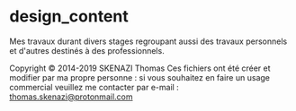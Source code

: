 # design_content
Mes travaux durant divers stages regroupant aussi des travaux personnels et d'autres destinés à des professionnels.
 
 
 
 
  
Copyright © 2014-2019 SKENAZI Thomas
Ces fichiers ont été créer et modifier par ma propre personne : si vous souhaitez en faire un usage commercial
veuillez me contacter par e-mail : thomas.skenazi@protonmail.com
